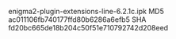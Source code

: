 enigma2-plugin-extensions-line-6.2.1c.ipk
MD5 ac011106fb740177ffd80b6286a6efb5
SHA fd20bc665de18b204c50f51e710792742d208eed

